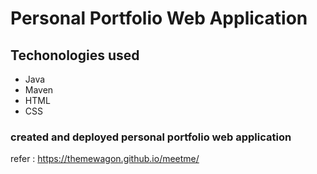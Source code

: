 # Personal Portfolio Web Application

## Techonologies used 
- Java
- Maven
- HTML
- CSS

### created and deployed personal portfolio web application 

refer : https://themewagon.github.io/meetme/
